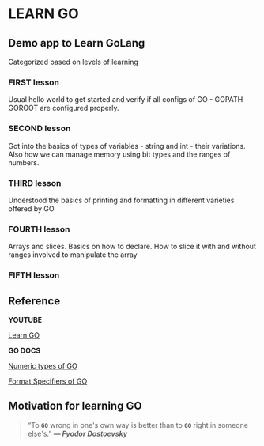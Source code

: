 # LEARN GO
## Demo app to Learn GoLang

Categorized based on levels of learning

### FIRST lesson

Usual hello world to get started and verify if all configs of GO - GOPATH GOROOT are configured properly.

### SECOND lesson
Got into the basics of types of variables - string and int - their variations.
Also how we can manage memory using bit types and the ranges of numbers.

### THIRD lesson
Understood the basics of printing and formatting in different varieties offered by GO

### FOURTH lesson
Arrays and slices. Basics on how to declare. How to slice it with and without ranges involved to manipulate the array


### FIFTH lesson


## Reference

**YOUTUBE**

[Learn GO](https://www.youtube.com/playlist?list=PL4cUxeGkcC9gC88BEo9czgyS72A3doDeM)

**GO DOCS**

[Numeric types of GO](https://go.dev/ref/spec#Numeric_types)

[Format Specifiers of GO](https://pkg.go.dev/fmt@go1.22.2)

## Motivation for learning GO

> “To **`GO`** wrong in one's own way is better than to **`GO`** right in someone else's.”
_**― Fyodor Dostoevsky**_